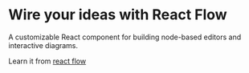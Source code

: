 # Wire your ideas with React Flow

A customizable React component for building node-based editors and interactive diagrams.

Learn it from [react flow](https://reactflow.dev/learn)
